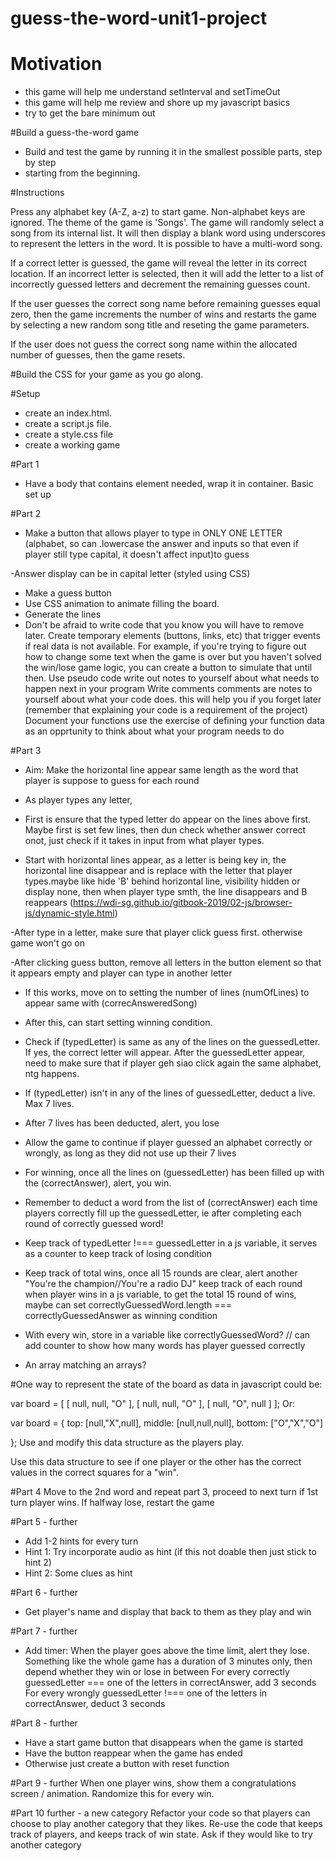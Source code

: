# guess-the-word-unit1-project

# Motivation
- this game will help me understand setInterval and setTimeOut
- this game will help me review and shore up my javascript basics
- try to get the bare minimum out

#Build a guess-the-word game
- Build and test the game by running it in the smallest possible parts, step by step 
- starting from the beginning.

#Instructions

Press any alphabet key (A-Z, a-z) to start game. Non-alphabet keys are ignored. The theme of the game is 'Songs'. The game will randomly select a song from its internal list. It will then display a blank word using underscores to represent the letters in the word. It is possible to have a multi-word song.

If a correct letter is guessed, the game will reveal the letter in its correct location. If an incorrect letter is selected, then it will add the letter to a list of incorrectly guessed letters and decrement the remaining guesses count.

If the user guesses the correct song name before remaining guesses equal zero, then the game increments the number of wins and restarts the game by selecting a new random song title and reseting the game parameters.

If the user does not guess the correct song name within the allocated number of guesses, then the game resets.

#Build the CSS for your game as you go along.

#Setup
- create an index.html.
- create a script.js file.
- create a style.css file
- create a working game

#Part 1
 - Have a body that contains element needed, wrap it in container. Basic set up

#Part 2
- Make a button that allows player to type in ONLY ONE LETTER (alphabet, so can .lowercase the answer and inputs so that even if player still type capital, it doesn't affect input)to guess

-Answer display can be in capital letter (styled using CSS)

- Make a guess button
- Use CSS animation to animate filling the board.
- Generate the lines
- Don't be afraid to write code that you know you will have to remove later. Create temporary elements (buttons, links, etc) that trigger events if real data is not available. For example, if you're trying to figure out how to change some text when the game is over but you haven't solved the win/lose game logic, you can create a button to simulate that until then.
Use pseudo code write out notes to yourself about what needs to happen next in your program
Write comments comments are notes to yourself about what your code does. this will help you if you forget later (remember that explaining your code is a requirement of the project)
Document your functions use the exercise of defining your function data as an opprtunity to think about what your program needs to do

#Part 3
- Aim: Make the horizontal line appear same length as the word that player is suppose to guess for each round

- As player types any letter, 
- First is ensure that the typed letter do appear on the lines above first. Maybe first is set few lines, then dun check whether answer correct onot, just check if it takes in input from what player types. 
- Start with horizontal lines appear, as a letter is being key in, the horizontal line disappear and is replace with the letter that player types.maybe like hide 'B' behind horizontal line, visibility hidden or display none, then when player type smth, the line disappears and B reappears (https://wdi-sg.github.io/gitbook-2019/02-js/browser-js/dynamic-style.html)

-After type in a letter, make sure that player click guess first. otherwise game won't go on

-After clicking guess button, remove all letters in the button element so that it appears empty and player can type in another letter

- If this works, move on to setting the number of lines (numOfLines) to appear same with (correcAnsweredSong)

- After this, can start setting winning condition.

- Check if (typedLetter) is same as any of the lines on the guessedLetter. If yes, the correct letter will appear. After the guessedLetter appear, need to make sure that if player geh siao click again the same alphabet, ntg happens.

- If (typedLetter) isn't in any of the lines of guessedLetter, deduct a live. Max 7 lives.

- After 7 lives has been deducted, alert, you lose

- Allow the game to continue if player guessed an alphabet correctly or wrongly, as long as they did not use up their 7 lives

- For winning, once all the lines on (guessedLetter) has been filled up with the (correctAnswer), alert, you win.

- Remember to deduct a word from the list of (correctAnswer) each time players correctly fill up the guessedLetter, ie after completing each round of correctly guessed word!

- Keep track of typedLetter !=== guessedLetter in a js variable, it serves as a counter to keep track of losing condition

- Keep track of total wins, once all 15 rounds are clear, alert another "You're the champion//You're a radio DJ" keep track  of each round when player wins in a js variable, to get the total 15 round of wins, maybe can set correctlyGuessedWord.length === correctlyGuessedAnswer as winning condition

- With every win, store in a variable like correctlyGuessedWord? // can add counter to show how many words has player guessed correctly

- An array matching an arrays?

#One way to represent the state of the board as data in javascript could be:

var board = [
  [ null, null, "O" ],
  [ null, null, "O" ],
  [ null, "O", null ]
];
Or:

var board = {
  top: [null,"X",null],
  middle: [null,null,null],
  bottom: ["O","X","O"]

};
Use and modify this data structure as the players play.

Use this data structure to see if one player or the other has the correct values in the correct squares for a "win".

#Part 4
Move to the 2nd word and repeat part 3, proceed to next turn if 1st turn player wins. If halfway lose, restart the game

#Part 5 - further
- Add 1-2 hints for every turn
- Hint 1: Try incorporate audio as hint (if this not doable then just stick to hint 2)
- Hint 2: Some clues as hint

#Part 6 - further
- Get player's name and display that back to them as they play and win

#Part 7 - further
- Add timer: 	When the player goes above the time limit, alert they lose. Something like the whole game has a duration of 3 minutes only, then depend whether they win or lose in between
             For every correctly guessedLetter === one of the letters in correctAnswer, add 3 seconds
             For every wrongly guessedLetter !=== one of the letters in correctAnswer, deduct 3 seconds

#Part 8 - further
- Have a start game button that disappears when the game is started
- Have the button reappear when the game has ended
- Otherwise just create a button with reset function


#Part 9 - further
When one player wins, show them a congratulations screen / animation. Randomize this for every win.

#Part 10 further - a new category
Refactor your code so that players can choose to play another category that they likes. Re-use the code that keeps track of players, and keeps track of win state. Ask if they would like to try another category